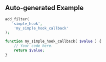 ## Auto-generated Example

```php
add_filter(
   'simple_hook',
    'my_simple_hook_callback'
);

function my_simple_hook_callback( $value ) {
    // Your code here.
    return $value;
}
```

